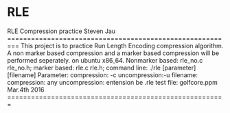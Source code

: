 # RLE
RLE Compression practice
Steven Jau =========================================================
This project is to practice Run Length Encoding compression algorithm.
A non marker based compression and a marker based compression will be performed seperately. on ubuntu x86_64.
Nonmarker based: rle_no.c rle_no.h;
   marker based: rle.c    rle.h;
command line: ./rle [parameter] [filename]
Parameter:
	compression: -c
	uncompression:-u
filename:
	compression: any
	uncompression: entension be .rle
test file: golfcore.ppm
Mar.4th 2016 =======================================================
